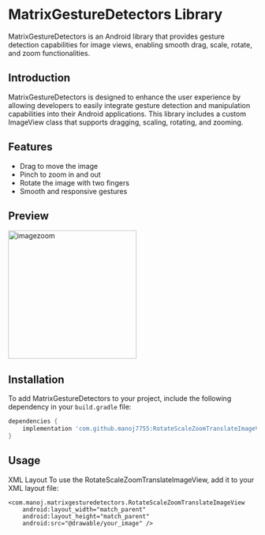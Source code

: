 # MatrixGestureDetectors Library

MatrixGestureDetectors is an Android library that provides gesture detection capabilities for image views, enabling smooth drag, scale, rotate, and zoom functionalities.

## Introduction

MatrixGestureDetectors is designed to enhance the user experience by allowing developers to easily integrate gesture detection and manipulation capabilities into their Android applications. This library includes a custom ImageView class that supports dragging, scaling, rotating, and zooming.

## Features

- Drag to move the image
- Pinch to zoom in and out
- Rotate the image with two fingers
- Smooth and responsive gestures


## Preview
<img src="https://github.com/manoj7755/RotateScaleZoomTranslateImageView/assets/88922867/e9a00ec9-424d-4c1c-9647-740c56315e1e" alt="imagezoom" width="260"/>



## Installation

To add MatrixGestureDetectors to your project, include the following dependency in your `build.gradle` file:

```gradle
dependencies {
    implementation 'com.github.manoj7755:RotateScaleZoomTranslateImageView:1.0.0'
}

```
## Usage
XML Layout
To use the RotateScaleZoomTranslateImageView, add it to your XML layout file:
````
<com.manoj.matrixgesturedetectors.RotateScaleZoomTranslateImageView
    android:layout_width="match_parent"
    android:layout_height="match_parent"
    android:src="@drawable/your_image" />
